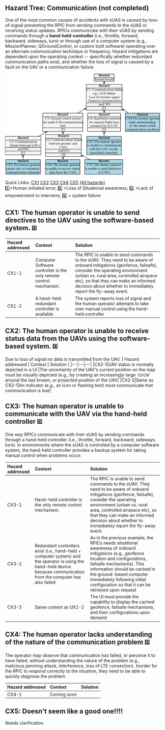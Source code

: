 ## Hazard Tree: Communication (not completed)

One of the most common causes of accidents with sUAS is caused by loss-of-signal preventing the RPIC from sending commands to the sUAS or receiving status updates. RPICs communicate with their sUAS by sending commands through a __hand-held-controller__ (i.e., throttle, forward, backward, sideways, turn) or through use of a computer system (e.g., MissionPlanner, QGroundControl, or custom built software) operating over an alternate communication technique or frequency.  Hazard mitigations are dependent upon the operating context -- specifically whether redundant communication paths exist, and whether the loss of signal is caused by a fault on the UAV or a communication failure. 


[![](figures/communication.png)](#)

Quick Links: [CX1](#CX1) [CX2](#CX2) [CX3](#CX3) [CX4](#CX4) [CX5](#CX5) [(All hazards)](../README.md)<br>
:one:=Human initiated error, :two: =Loss of Situational awareness, :three: =Lack of empowerment to intervene, :four: = system failure


## <a name="CX1">CX1: The human operator is unable to send directives to the UAV using the software-based system.</a> <sub><sup>:four:</sup></sub>

| Hazard addressed | Context | Solution |
|:--|:--|:--|
|CX1-1|Computer Software controller is the only remote control mechanism.|The RPIC is unable to send commands to the sUAV. They need to be aware of onboard mitigations (geofence, failsafe), consider the operating environment (urban vs. rural area, controlled airspace etc), so that they can make an informed decision about whether to immediately report the fly-away event. 
|CX1-2|A hand-held redundant controller is available |The system reports loss of signal and the human operator attempts to take over manual control using the hand-held controller|


## <a name="CX2">CX2: The human operator is unable to receive status data from the UAVs using the software-based system.</a> <sub><sup>:four:</sup></sub>

Due to loss of signal no data is transmitted from the UAV.
| Hazard addressed | Context | Solution |
|:--|:--|:--|
|CX2-1|UAV status is normally depicted in a UI |The uncertainty of the UAV's current position on the map must be visually depicted (e.g., by creating an increasingly large 'circle' around the last known, or projected position of the UAV|
|CX2-2|Same as CX2-1|An indicator (e.g., an icon or flashing text) must communicate that communication is lost|

## <a name="CX3">CX3: The human operator is unable to communicate with the UAV via the hand-held controller</a> <sub><sup>:four:</sup></sub>

One way RPICs communicate with their sUAS by sending commands through a hand-held controller (i.e., throttle, forward, backward, sideways, turn). In environments where the sUAS is controlled by a computer software system, the hand-held controller provides a backup system for taking manual control when problems occur.

| Hazard addressed | Context | Solution |
|:--|:--|:--|
|CX3-1|Hand-held controller is the only remote control mechanism.|The RPIC is unable to send commands to the sUAV. They need to be aware of onboard mitigations (geofence, failsafe), consider the operating environment (urban vs. rural area, controlled airspace etc), so that they can make an informed decision about whether to immediately report the fly-away event. 
|CX3-2|Redundant controllers exist (i.e., hand-held + computer system) and the operator is using the hand-held device because communication from the computer has also failed |As in the previous example, the RPICs needs situational awareness of onboard mitigations (e.g., geofence location and configurations, failsafe mechanisms). This information should be cached in the ground-based computer immediately following initial configuration so that it can be retrieved upon request|
|CX3-3|Same context as UX1-2|The UI must provide the capability to display the cached geofence, failsafe mechanisms, and their configurations upon demand|

## <a name="CX4">CX4: The human operator lacks understanding of the nature of the communication problem</a> <sub><sup>:two:</sup></sub>

The operator may observe that communication has failed, or perceive it to have failed, without understanding the nature of the problem (e.g., malicious jamming attack, interference, loss of LTE connection). Inorder for the RPIC to respond correctly to the situation, they need to be able to quickly diagnose the problem.

| Hazard addressed | Context | Solution |
|:--|:--|:--|
|CX4-1|Coming soon|

## <a name="CX5">CX5: Doesn't seem like a good one!!!!</a>

Needs clarification.


